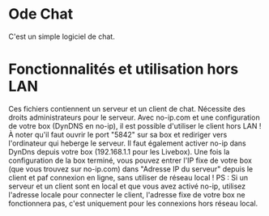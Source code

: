 # Ode Chat
C'est un simple logiciel de chat.

# Fonctionnalités et utilisation hors LAN
Ces fichiers contiennent un serveur et un client de chat. Nécessite des droits administrateurs pour le serveur.
Avec no-ip.com et une configuration de votre box (DynDNS en no-ip), il est possible d'utiliser le client hors LAN !
À noter qu'il faut ouvrir le port "5842" sur sa box et rediriger vers l'ordinateur qui heberge le serveur. Il faut également activer no-ip dans DynDns depuis votre box (192.168.1.1 pour les Livebox).
Une fois la configuration de la box terminé, vous pouvez entrer l'IP fixe de votre box (que vous trouvez sur no-ip.com) dans "Adresse IP du serveur" depuis le client et paf connexion en ligne, sans utiliser de réseau local !
PS : Si un serveur et un client sont en local et que vous avez activé no-ip, utilisez l'adresse locale pour connecter le client, l'adresse fixe de votre box ne fonctionnera pas, c'est uniquement pour les connexions hors réseau local.
